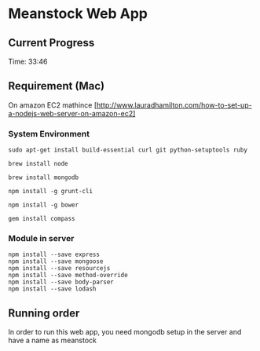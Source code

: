 # Meanstock Web App

## Current Progress
Time: 33:46

## Requirement (Mac)
On amazon EC2 mathince
[http://www.lauradhamilton.com/how-to-set-up-a-nodejs-web-server-on-amazon-ec2]
### System Environment
```
sudo apt-get install build-essential curl git python-setuptools ruby

brew install node

brew install mongodb

npm install -g grunt-cli

npm install -g bower

gem install compass

```
### Module in server
```
npm install --save express
npm install --save mongoose
npm install --save resourcejs
npm install --save method-override
npm install --save body-parser
npm install --save lodash
```
## Running order
In order to run this web app, you need mongodb setup in the server and have a name as meanstock
